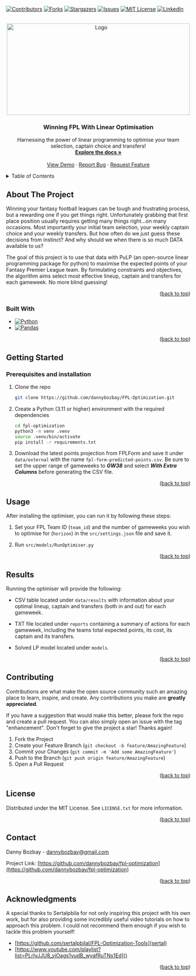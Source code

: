 <!-- Improved compatibility of back to top link: See: https://github.com/othneildrew/Best-README-Template/pull/73 -->
<a name="readme-top"></a>
<!--
*** Thanks for checking out the Best-README-Template. If you have a suggestion
*** that would make this better, please fork the repo and create a pull request
*** or simply open an issue with the tag "enhancement".
*** Don't forget to give the project a star!
*** Thanks again! Now go create something AMAZING! :D
-->



<!-- PROJECT SHIELDS -->
<!--
*** I'm using markdown "reference style" links for readability.
*** Reference links are enclosed in brackets [ ] instead of parentheses ( ).
*** See the bottom of this document for the declaration of the reference variables
*** for contributors-url, forks-url, etc. This is an optional, concise syntax you may use.
*** https://www.markdownguide.org/basic-syntax/#reference-style-links
-->
[![Contributors][contributors-shield]][contributors-url]
[![Forks][forks-shield]][forks-url]
[![Stargazers][stars-shield]][stars-url]
[![Issues][issues-shield]][issues-url]
[![MIT License][license-shield]][license-url]
[![LinkedIn][linkedin-shield]][linkedin-url]



<!-- PROJECT LOGO -->
<br />
<div align="center">
  <a href="https://github.com/dannybozbay/fpl-optimization">
    <img src="https://e0.365dm.com/22/08/2048x1152/skysports-fantasy-premier-league_5864666.jpg?20220814171817" alt="Logo" width="500" height="250">
  </a>

<h3 align="center">Winning FPL With Linear Optimisation</h3>

  <p align="center">
    Harnessing the power of linear programming to optimise your team selection, captain choice and transfers!
    <br />
    <a href="https://github.com/dannybozbay/fpl-optimization"><strong>Explore the docs »</strong></a>
    <br />
    <br />
    <a href="https://github.com/dannybozbay/fpl-optimization">View Demo</a>
    ·
    <a href="https://github.com/dannybozbay/fpl-optimization/issues">Report Bug</a>
    ·
    <a href="https://github.com/dannybozbay/fpl-optimization/issues">Request Feature</a>
  </p>
</div>



<!-- TABLE OF CONTENTS -->
<details>
  <summary>Table of Contents</summary>
  <ol>
    <li>
      <a href="#about-the-project">About The Project</a>
      <ul>
        <li><a href="#built-with">Built With</a></li>
      </ul>
    </li>
    <li>
      <a href="#getting-started">Getting Started</a>
      <ul>
        <li><a href="#prerequisites-and-installation">Prerequisites and Installation</a></li>
      </ul>
    </li>
    <li><a href="#usage">Usage</a></li>
    <li><a href="#results">Results</a></li>
    <li><a href="#contributing">Contributing</a></li>
    <li><a href="#license">License</a></li>
    <li><a href="#contact">Contact</a></li>
    <li><a href="#acknowledgments">Acknowledgments</a></li>
  </ol>
</details>



<!-- ABOUT THE PROJECT -->

## About The Project

Winning your fantasy football leagues can be tough and frustrating process, but a rewarding one if you get things right.
Unfortunately grabbing that first place position usually requires getting many things right...on many occasions.
Most importantly your initial team selection, your weekly captain choice and your weekly transfers. But how often do we
just guess these decisions from instinct? And why should we when there is so much DATA available to us?

The goal of this project is to use that data with PuLP (an open-source linear programming package for python) to
maximise
the expected points of your Fantasy Premier League team. By formulating constraints and objectives, the algorithm aims
select most effective lineup, captain and transfers for each gameweek. No more blind guessing!


<p align="right">(<a href="#readme-top">back to top</a>)</p>

### Built With

* [![Python][Python.js]][Python-url]
* [![Pandas][Pandas.js]][Pandas-url]

<p align="right">(<a href="#readme-top">back to top</a>)</p>



<!-- GETTING STARTED -->

## Getting Started

### Prerequisites and installation

1. Clone the repo
   ```sh
   git clone https://github.com/dannybozbay/FPL-Optimization.git
   ```

2. Create a Python (3.11 or higher) environment with the required dependencies
   ```sh
   cd fpl-optimization
   python3 -m venv .venv
   source .venv/bin/activate
   pip install -r requirements.txt
   ```

3. Download the latest points projection from FPLForm and save it under `data/external` with the
   name `fpl-form-predicted-points.csv`. Be sure to set the upper range of gameweeks to ***GW38*** and select
   ***With Extra Columns*** before generating the CSV file.

<p align="right">(<a href="#readme-top">back to top</a>)</p>

## Usage

After installing the optimiser, you can run it by following these steps:

1. Set your FPL Team ID (`team_id`) and the number of gameweeks you wish to optimise for (`horizon`) in
   the `src/settings.json` file and save it.

2. Run  `src/models/RunOptimiser.py`

<p align="right">(<a href="#readme-top">back to top</a>)</p>

## Results

Running the optimiser will provide the following:

- CSV table located under `data/results` with information about your optimal lineup, captain and transfers (both in and
  out) for each gameweek.

- TXT file located under `reports` containing a summary of actions for each gameweek, including the teams total expected
  points, its cost, its captain and its transfers.
- Solved LP model located under `models`.

<p align="right">(<a href="#readme-top">back to top</a>)</p>


<!-- CONTRIBUTING -->

## Contributing

Contributions are what make the open source community such an amazing place to learn, inspire, and create. Any
contributions you make are **greatly appreciated**.

If you have a suggestion that would make this better, please fork the repo and create a pull request. You can also
simply open an issue with the tag "enhancement".
Don't forget to give the project a star! Thanks again!

1. Fork the Project
2. Create your Feature Branch (`git checkout -b feature/AmazingFeature`)
3. Commit your Changes (`git commit -m 'Add some AmazingFeature'`)
4. Push to the Branch (`git push origin feature/AmazingFeature`)
5. Open a Pull Request

<p align="right">(<a href="#readme-top">back to top</a>)</p>



<!-- LICENSE -->

## License

Distributed under the MIT License. See `LICENSE.txt` for more information.

<p align="right">(<a href="#readme-top">back to top</a>)</p>



<!-- CONTACT -->

## Contact

Danny Bozbay - dannybozbay@gmail.com

Project Link: [https://github.com/dannybozbay/fpl-optimization](https://github.com/dannybozbay/fpl-optimization)

<p align="right">(<a href="#readme-top">back to top</a>)</p>



<!-- ACKNOWLEDGMENTS -->

## Acknowledgments

A special thanks to Sertalpbila for not only inspiring this project with his own work, but for also providing
some incredibly useful video tutorials on how to approach this problem. I could not recommend them enough if you wish
to tackle this problem yourself!

* [https://github.com/sertalpbilal/FPL-Optimization-Tools](sertal)
* [https://www.youtube.com/playlist?list=PLrIyJJU8_viOags1yudB_wyafRuTNs1Ed]()

<p align="right">(<a href="#readme-top">back to top</a>)</p>



<!-- MARKDOWN LINKS & IMAGES -->
<!-- https://www.markdownguide.org/basic-syntax/#reference-style-links -->

[contributors-shield]: https://img.shields.io/github/contributors/dannybozbay/fpl-optimization.svg?style=for-the-badge

[contributors-url]: https://github.com/dannybozbay/fpl-optimization/graphs/contributors

[forks-shield]: https://img.shields.io/github/forks/dannybozbay/fpl-optimization.svg?style=for-the-badge

[forks-url]: https://github.com/dannybozbay/fpl-optimization/ƒƒƒƒnetwork/members

[stars-shield]: https://img.shields.io/github/stars/dannybozbay/fpl-optimization.svg?style=for-the-badge

[stars-url]: https://github.com/dannybozbay/fpl-optimization/stargazers

[issues-shield]: https://img.shields.io/github/issues/dannybozbay/fpl-optimization.svg?style=for-the-badge

[issues-url]: https://github.com/dannybozbay/fpl-optimization/issues

[license-shield]: https://img.shields.io/github/license/dannybozbay/fpl-optimization.svg?style=for-the-badge

[license-url]: https://github.com/dannybozbay/fpl-optimization/blob/master/LICENSE.txt

[linkedin-shield]: https://img.shields.io/badge/-LinkedIn-black.svg?style=for-the-badge&logo=linkedin&colorB=555

[linkedin-url]: https://linkedin.com/in/dannybozbay

[product-screenshot]: images/screenshot.png

[Python.js]: https://img.shields.io/badge/python-3670A0?style=for-the-badge&logo=python&logoColor=ffdd54

[Python-url]: https://www.python.org

[Pandas.js]: https://img.shields.io/badge/pandas-%23150458.svg?style=for-the-badge&logo=pandas&logoColor=white

[Pandas-url]: https://pandas.pydata.org

